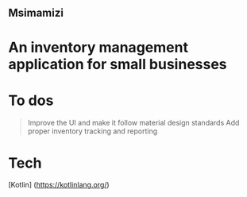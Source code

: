 ## Msimamizi

# An inventory management application for small businesses

# To dos
> Improve the UI and make it follow material design standards
> Add proper inventory tracking and reporting

# Tech
[Kotlin] (https://kotlinlang.org/)
